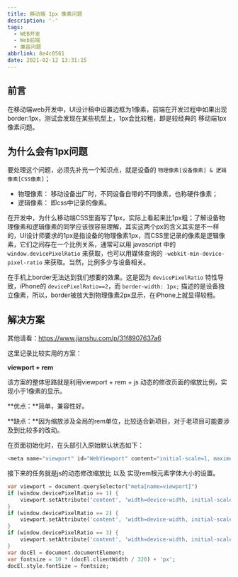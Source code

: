 ```yaml
---
title: 移动端 1px 像素问题
description: '-'
tags:
  - WEB开发
  - Web前端
  - 兼容问题
abbrlink: 8e4c0561
date: 2021-02-12 13:31:15
---
```




## 前言

在移动端web开发中，UI设计稿中设置边框为1像素，前端在开发过程中如果出现border:1px，测试会发现在某些机型上，1px会比较粗，即是较经典的 移动端1px像素问题。



## 为什么会有1px问题

要处理这个问题，必须先补充一个知识点，就是设备的 `物理像素[设备像素] & 逻辑像素[CSS像素]`；

- 物理像素：
   移动设备出厂时，不同设备自带的不同像素，也称硬件像素；
- 逻辑像素：
   即css中记录的像素。

在开发中，为什么移动端CSS里面写了1px，实际上看起来比1px粗；了解设备物理像素和逻辑像素的同学应该很容易理解，其实这两个px的含义其实是不一样的，UI设计师要求的1px是指设备的物理像素1px，而CSS里记录的像素是逻辑像素，它们之间存在一个比例关系，通常可以用 javascript 中的 `window.devicePixelRatio` 来获取，也可以用媒体查询的 `-webkit-min-device-pixel-ratio` 来获取。当然，比例多少与设备相关。

在手机上border无法达到我们想要的效果。这是因为 `devicePixelRatio` 特性导致，iPhone的 `devicePixelRatio==2`，而 `border-width: 1px;` 描述的是设备独立像素，所以，border被放大到物理像素2px显示，在iPhone上就显得较粗。



## 解决方案

其他请看：https://www.jianshu.com/p/31f8907637a6

这里记录比较实用的方案：

**viewport + rem**

该方案的整体思路就是利用viewport + rem + js 动态的修改页面的缩放比例，实现小于1像素的显示。

**优点：**简单，兼容性好。

 **缺点：**因为缩放涉及全局的rem单位，比较适合新项目，对于老项目可能要涉及到比较多的改动。

在页面初始化时，在头部引入原始默认状态如下：

```objectivec
<meta name="viewport" id="WebViewport" content="initial-scale=1, maximum-scale=1, minimum-scale=1, user-scalable=no">
```

接下来的任务就是js的动态修改缩放比 以及 实现rem根元素字体大小的设置。

```dart
var viewport = document.querySelector("meta[name=viewport]")
if (window.devicePixelRatio == 1) {
    viewport.setAttribute('content', 'width=device-width, initial-scale=1, maximum-scale=1, minimum-scale=1, user-scalable=no')
} 
if (window.devicePixelRatio == 2) {
    viewport.setAttribute('content', 'width=device-width, initial-scale=0.5, maximum-scale=0.5, minimum-scale=0.5, user-scalable=no')
} 
if (window.devicePixelRatio == 3) {
    viewport.setAttribute('content', 'width=device-width, initial-scale=0.333333333, maximum-scale=0.333333333, minimum-scale=0.333333333, user-scalable=no')
} 
var docEl = document.documentElement;
var fontsize = 10 * (docEl.clientWidth / 320) + 'px';
docEl.style.fontSize = fontsize;
```

